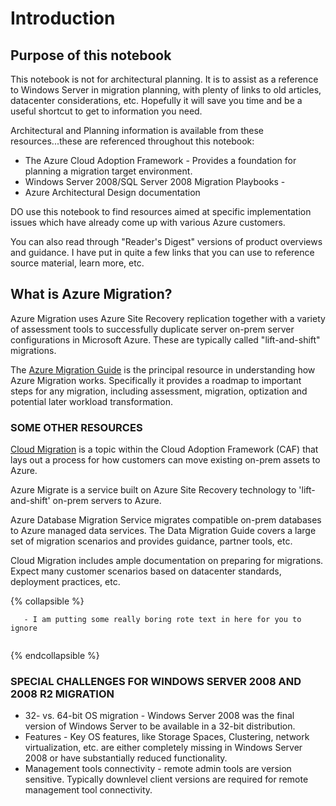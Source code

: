 # Introduction

## Purpose of this notebook

This notebook is not for architectural planning. It is to assist as a reference to Windows Server in migration planning, with plenty of links to old articles, datacenter considerations, etc. Hopefully it will save you time and be a useful shortcut to get to information you need.

Architectural and Planning information is available from these resources...these are referenced throughout this notebook: 
- The Azure Cloud Adoption Framework - Provides a foundation for planning a migration target environment.
- Windows Server 2008/SQL Server 2008 Migration Playbooks - 
- Azure Architectural Design documentation 

DO use this notebook to find resources aimed at specific implementation issues which have already come up with various Azure customers.

You can also read through "Reader's Digest" versions of product overviews and guidance. I have put in quite a few links that you can use to reference source material, learn more, etc. 

## What is Azure Migration?

Azure Migration uses Azure Site Recovery replication together with a variety of assessment tools to successfully duplicate server on-prem server configurations in Microsoft Azure. These are typically called "lift-and-shift" migrations.

The [Azure Migration Guide](https://docs.microsoft.com/en-us/azure/architecture/cloud-adoption/migrate/azure-migration-guide/?tabs=Overview) is the principal resource in understanding how Azure Migration works. Specifically it provides a roadmap to important steps for any migration, including assessment, migration, optization and potential later workload transformation.

### SOME OTHER RESOURCES

[Cloud Migration](https://docs.microsoft.com/en-us/azure/architecture/cloud-adoption/migrate/azure-migration-guide/index?tabs=Overview) is a topic within the Cloud Adoption Framework (CAF) that lays out a process for how customers can move existing on-prem assets to Azure. 

Azure Migrate is a service built on Azure Site Recovery technology to 'lift-and-shift' on-prem servers to Azure.

Azure Database Migration Service migrates compatible on-prem databases to Azure managed data services. The Data Migration Guide covers a large set of migration scenarios and provides guidance, partner tools, etc.

Cloud Migration includes ample documentation on preparing for migrations. Expect many customer scenarios based on datacenter standards, deployment practices, etc.

{% collapsible %}

```
   - I am putting some really boring rote text in here for you to ignore
   
```
{% endcollapsible %}

### SPECIAL CHALLENGES FOR WINDOWS SERVER 2008 AND 2008 R2 MIGRATION

- 32- vs. 64-bit OS migration - Windows Server 2008 was the final version of Windows Server to be available in a 32-bit distribution.
- Features - Key OS features, like Storage Spaces, Clustering, network virtualization, etc. are either completely missing in Windows Server 2008 or have substantially reduced functionality.
- Management tools connectivity - remote admin tools are version sensitive. Typically downlevel client versions are required for remote management tool connectivity.
